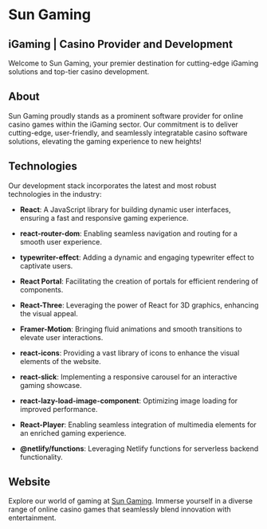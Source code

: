 # Sun Gaming

## iGaming | Casino Provider and Development

Welcome to Sun Gaming, your premier destination for cutting-edge iGaming solutions and top-tier casino development.

## About

Sun Gaming proudly stands as a prominent software provider for online casino games within the iGaming sector. Our commitment is to deliver cutting-edge, user-friendly, and seamlessly integratable casino software solutions, elevating the gaming experience to new heights!

## Technologies

Our development stack incorporates the latest and most robust technologies in the industry:

- **React**: A JavaScript library for building dynamic user interfaces, ensuring a fast and responsive gaming experience.
- **react-router-dom**: Enabling seamless navigation and routing for a smooth user experience.

- **typewriter-effect**: Adding a dynamic and engaging typewriter effect to captivate users.

- **React Portal**: Facilitating the creation of portals for efficient rendering of components.

- **React-Three**: Leveraging the power of React for 3D graphics, enhancing the visual appeal.

- **Framer-Motion**: Bringing fluid animations and smooth transitions to elevate user interactions.

- **react-icons**: Providing a vast library of icons to enhance the visual elements of the website.

- **react-slick**: Implementing a responsive carousel for an interactive gaming showcase.

- **react-lazy-load-image-component**: Optimizing image loading for improved performance.

- **React-Player**: Enabling seamless integration of multimedia elements for an enriched gaming experience.

- **@netlify/functions**: Leveraging Netlify functions for serverless backend functionality.

## Website

Explore our world of gaming at [Sun Gaming](https://sungaming.netlify.app/). Immerse yourself in a diverse range of online casino games that seamlessly blend innovation with entertainment.
